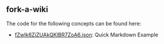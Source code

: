 ## fork\-a\-wiki

The code for the following concepts can be found here: 

- [fZwIk6ZiZUAkQKlBR7ZoA6.json](fZwIk6ZiZUAkQKlBR7ZoA6.json): Quick Markdown Example
